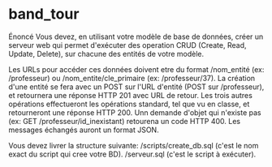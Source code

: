 # band_tour
Énoncé 
Vous devez, en utilisant votre modèle de base de données, créer un serveur web qui permet d'exécuter des operation CRUD
 (Create, Read, Update, Delete), sur chacune des entités de votre modèle.

Les URLs pour accéder ces données doivent etre du format /nom_entité (ex: /professeur) ou /nom_entite/cle_primaire 
(ex: /professeur/37).
La création d'une entité se fera avec un POST sur l'URL d'entité (POST sur /professeur), et retournera une réponse HTTP 
201 avec URL de retour.
Les trois autres opérations effectueront les opérations standard, tel que vu en classe, et retourneront une réponse HTTP 200.
Unn demande d'objet qui n'existe pas (ex: GET /professeur/id_inexistant) retourena un code HTTP 400.
Les messages échangés auront un format JSON.

Vous devez livrer la structure suivante:
/scripts/create_db.sql (c'est le nom exact du script qui cree votre BD).
/serveur.sql (c'est le script à exécuter).